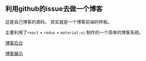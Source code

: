 ## 利用github的issue去做一个博客

这是自己博客的源码， 其实就是一个博客前端的样板。

主要利用了`react` + `redux` + `material-ui` 制作的一个简单的博客系统。

[博客后台](https://github.com/jackPanyj/learning-note/issues)

[博客展示](http://panshao.coding.me/)
